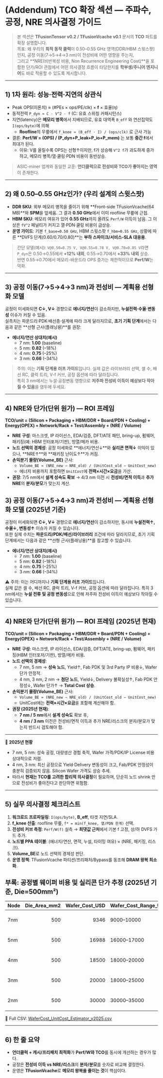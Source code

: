 # (Addendum) TCO 확장 섹션 — 주파수, 공정, NRE 의사결정 가이드

> 본 섹션은 **TFusionTensor v0.2 / TFusionVcache v0.1** 문서의 **TCO** 파트를 확장 설명합니다.  
> 목표: 왜 우리의 **최적 동작 클럭**이 0.50–0.55 GHz 영역(DDR/HBM 스윗스팟)인지, 공정 이동(7→5→4→3 nm)이 전성비에 어떤 영향을 주는지,  
> 그리고 **NRE(비반복성 비용, Non Recurrence Engineering Cost)**을 포함한 단가/ROI 관점에서 어떤 의사결정 흐름이 타당한지를 **학부생/주니어 엔지니어**도 바로 적용할 수 있도록 제시합니다.

---

## 1) 1차 원리: 성능·전력·지연의 상관식

- Peak OPS(이론치) ≈ (#PEs × ops/PE/clk) × **f** × 효율(η)  
- 동적전력 `P_dyn ≈ C · V^2 · f` (C: 유효 스위칭 커패시턴스)  
- 지연(latency)은 **메모리 병목**에서 지배되므로, 유효 대역폭 `B_eff` 와 연산집약도 `I(ops/byte)`에 의해
  - **Roofline**의 무릎에서 `f_knee ≈ (B_eff · I) / (ops/clk)` 로 근사 가능  
- 결론: **Perf/W = (OPS) / (P_dyn+P_leak+P_io+P_mem)** 는 보통 **중간 f**에서 최대가 된다.  
  - 이유: V를 올릴수록 OPS는 선형↑이지만, f가 상승해 `V^2 f`가 과도하게 증가하고, 메모리 병목/열·쿨링·PDN 비용이 동반상승.

> ASIC-miner 업계와 동일한 교훈: **언더클럭으로 전성비와 TCO가 좋아지는 영역**이 존재한다.

---

## 2) 왜 0.50–0.55 GHz인가? (우리 설계의 스윗스팟)

- **DDR SKU**: 외부 메모리 병목을 줄이기 위해 **Front-side TFusionVcache(64 MB)**와 **SPM**을 앞세움. 그 결과 **0.50 GHz**에서 이미 roofline 무릎에 근접.  
- **HBM SKU**: 메모리 여유가 있어 **0.55 GHz**까지 올려도 `Perf/W` 이득이 남음. 그 이상은 `fV^2` 페널티가 커지고 열·PDN·쿨링 비용이 급상승.  
- **운영 가이드**: 기본 `f_base=0.50 GHz`, HBM 스윗스팟 `f_hbm≈0.55 GHz`, 상황에 따른 **DVFS 단계(0.60/0.70/0.80)**는 **부하 스파이크/서비스-SLA 대응용**.

> 간단 모델(예시): `V@0.50=0.75 V, V@0.55=0.78 V, V@0.70=0.85 V`라면 `P_dyn`은 0.50→0.55에서 **+12% 내외**, 0.55→0.70에서 **+33% 내외** 상승.  
> 반면 0.55→0.70에서 메모리-바운드라 OPS 증가는 제한적이므로 **Perf/W**는 악화.

---

## 3) 공정 이동(7→5→4→3 nm)과 전성비 — 계획용 선형화 모델

공정이 미세화되면 **C↓, V↓** 경향으로 **에너지/연산**이 감소하지만, **누설전력·수율·변동성** 이슈가 커질 수 있음.  
실측치는 파운드리·PDK·배선층·설계에 따라 크게 달라지므로, **초기 기획 단계**에서는 다음과 같은 **선형 근사(플래닝용)**를 권장:

- **에너지/연산 상대치(예시)**  
  - 7 nm: **1.00** (baseline)  
  - 5 nm: **0.82** (–18%)  
  - 4 nm: **0.75** (–25%)  
  - 3 nm: **0.66** (–34%)  

> 주의: 이는 **기획 단계용 러프 가이드**입니다. 실제 값은 라이브러리 선택, 셀 수, 배선 RC, 클럭 트리, V-f 커브, 공정 옵션에 따라 달라집니다.  
> 특히 3 nm에서는 누설·공정변동 영향으로 **저주파 전성비 이득이 예상보다 작아질 수 있음**을 염두에 두세요.

---

## 4) NRE와 단가(단위 원가) — ROI 프레임

**TCO/unit = (Silicon + Packaging + HBM/DDR + Board/PDN + Cooling) + Energy(OPEX) + Network/Rack + Test/Assembly + (NRE / Volume)**

- **NRE 구성**: 마스크셋, IP 라이선스, EDA/검증, DFT/ATE 패턴, bring-up, 펌웨어, 패키징(예: HBM 인터포저/기판), 방열/메카 비용.  
- **노드 선택의 경제성**: 공정 미세화로 **에너지/연산↓**와 **실리콘 면적↓** 이익이 있으나, **NRE↑**와 **패키징 난이도↑**가 커짐.  
- **손익분기 물량(Volume\_BE)** 근사:
  - `Volume_BE ≈ (NRE_new − NRE_old) / (UnitCost_old − UnitCost_new)`  
  - 에너지 비용까지 포함하면 `UnitCost`에 **전력×시간×요금**을 가산.  
- **권장**: 7/5 nm에서 **설계 성숙도 확보** → 4/3 nm 이전 시 **전성비/면적 이득**과 **추가 NRE**의 **분자/분모**가 맞는지 계산.

## 3) 공정 이동(7→5→4→3 nm)과 전성비 — 계획용 선형화 모델 (2025년 기준)

공정이 미세화되면 **C↓, V↓** 경향으로 **에너지/연산**이 감소하지만, 동시에 **누설전력↑, 수율↓, 변동성↑** 이슈가 커질 수 있습니다.  
또한 실제 수치는 **파운드리/PDK/배선/라이브러리** 조건에 따라 달라지므로, 초기 기획 단계에서는 다음과 같은 **선형 근사(플래닝용)**를 참고할 수 있습니다.

- **에너지/연산 상대치(예시)**  
  - 7 nm: **1.00** (baseline)  
  - 5 nm: **0.82** (–18%)  
  - 4 nm: **0.75** (–25%)  
  - 3 nm: **0.66** (–34%)  

⚠️ 주의: 이는 어디까지나 **기획 단계용 러프 가이드**입니다.  
실제 값은 셀 수, 배선 RC, 클럭 트리, V-f 커브, 공정 옵션에 따라 달라집니다. 특히 3 nm에서는 **누설 전류 및 공정 변동성**으로 인해 저주파 전성비 이득이 예상보다 작아질 수 있습니다.

---

## 4) NRE와 단가(단위 원가) — ROI 프레임 (2025년 현재)

**TCO/unit = (Silicon + Packaging + HBM/DDR + Board/PDN + Cooling) + Energy(OPEX) + Network/Rack + Test/Assembly + (NRE / Volume)**

- **NRE 구성**: 마스크셋, IP 라이선스, EDA/검증, DFT/ATE, bring-up, 펌웨어, 패키징(HBM 인터포저/기판), 방열/메카 비용.  
- **노드 선택의 경제성**:  
  - 7 nm, 5 nm → **성숙 노드**, Yield↑, Fab PDK 및 3rd Party IP 비용↓, Wafer 단가 안정적.  
  - 4 nm, 3 nm, 2 nm → **첨단 노드**, Yield↓, Delivery 불확실성↑, Fab PDK 안정성↓, Wafer 단가↑ → **Total Cost 상승**.  
- **손익분기 물량(Volume_BE)** 근사:  
  - `Volume_BE ≈ (NRE_new − NRE_old) / (UnitCost_old − UnitCost_new)`  
  - UnitCost에는 **전력×시간×요금**을 포함해 계산해야 함.  
- **권장 (2025년 현재)**:  
  - **7 nm / 5 nm**에서 **설계 성숙도** 확보 후,  
  - **4 nm / 3 nm** 이전은 전성비/면적 이득과 추가 NRE/리스크의 분자/분모가 맞는지 반드시 검토해야 함.  

---

📌 **2025년 현황**  
- 7 nm, 5 nm: 성숙 공정, 대량생산 경험 축적, Wafer 가격/PDK/IP License 비용 상대적으로 저렴.  
- 4 nm, 3 nm: 최신 공정으로 Yield·Delivery 변동성이 크고, Fab/PDK 안정성이 충분히 검증되지 않음. Silicon Wafer 가격도 상승 추세.  
- 따라서 **현재는 TCO를 고려한 합리적 의사결정**이 필요하며, 단순히 노드 shrink 만으로 전성비가 좋아진다고 판단하면 위험함.

---

## 5) 실무 의사결정 체크리스트

1. **워크로드 프로파일링**: `I(ops/byte)`, **B_eff**, 타겟 지연/SLA.  
2. **f_knee 산출**: roofline 무릎, `f* = min(f_knee, 열/PDN 한계)` 선택.  
3. **전성비 커브 측정**: `Perf/W(f)` 실측 → **최댓값 근처**에서 기본 f 고정, 상/하 DVFS 가드 추가.  
4. **노드별 PPA 테이블**: (에너지/연산, 면적, 누설, 타이밍 여유) × (NRE, 패키징, 리스크).  
5. **Volume_BE**로 노드 선택의 경제성 판단.  
6. **운영 정책**: TFusionVcache 파티션/프리패처/Bypass를 동조해 **DRAM 왕복 최소화**.

## 부록: 공정별 웨이퍼 비용 및 실리콘 단가 추정 (2025년 기준, Die=500mm²) 

| Node   |   Die_Area_mm2 |   Wafer_Cost_USD | Wafer_Cost_Range_USD   |   Gross_Dies_per_Wafer |   Assumed_Yield |   Good_Dies |   Silicon_Cost_per_Die_USD | Notes                                            |
|:-------|---------------:|-----------------:|:-----------------------|-----------------------:|----------------:|------------:|---------------------------:|:-------------------------------------------------|
| 7nm    |            500 |             9346 | 9000–10000             |                  111.6 |            0.7  |        78.1 |                     119.67 | Edit yield & costs; excludes packaging/test/HBM. |
| 5nm    |            500 |            16988 | 16000–17000            |                  111.6 |            0.65 |        72.5 |                     234.26 | Edit yield & costs; excludes packaging/test/HBM. |
| 4nm    |            500 |            18500 | 18000–20000            |                  111.6 |            0.6  |        66.9 |                     276.36 | Edit yield & costs; excludes packaging/test/HBM. |
| 3nm    |            500 |            20000 | 18000–25000            |                  111.6 |            0.55 |        61.4 |                     325.93 | Edit yield & costs; excludes packaging/test/HBM. |
| 2nm    |            500 |            30000 | 30000–35000            |                  111.6 |            0.45 |        50.2 |                     597.54 | Edit yield & costs; excludes packaging/test/HBM. |

📄 Full CSV: [WaferCost_UnitCost_Estimator_v2025.csv](WaferCost_UnitCost_Estimator_v2025.csv)

---

## 6) 한 줄 요약

- **언더클럭 + 캐시/프리패치 최적화**가 **Perf/W와 TCO**를 동시에 개선하는 경우가 많다.  
- 공정은 **전성비 이득 vs NRE/리스크**의 **분자/분모**를 숫자로 비교해 결정한다.  
- 운영은 **TFusionVcache**로 **메모리 왕복을 줄이는 것**이 핵심이다.

